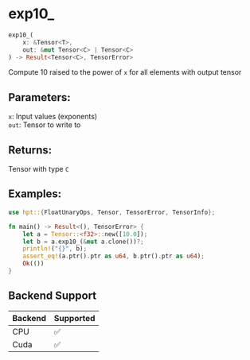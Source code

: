 # exp10_
```rust
exp10_(
    x: &Tensor<T>, 
    out: &mut Tensor<C> | Tensor<C>
) -> Result<Tensor<C>, TensorError>
```
Compute 10 raised to the power of `x` for all elements with output tensor

## Parameters:
`x`: Input values (exponents)  
`out`: Tensor to write to

## Returns:
Tensor with type `C`

## Examples:
```rust
use hpt::{FloatUnaryOps, Tensor, TensorError, TensorInfo};

fn main() -> Result<(), TensorError> {
    let a = Tensor::<f32>::new([10.0]);
    let b = a.exp10_(&mut a.clone())?;
    println!("{}", b);
    assert_eq!(a.ptr().ptr as u64, b.ptr().ptr as u64);
    Ok(())
}
```
## Backend Support
| Backend | Supported |
|---------|-----------|
| CPU     | ✅         |
| Cuda    | ✅        |
